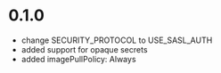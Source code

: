 # 0.1.0
* change SECURITY_PROTOCOL to USE_SASL_AUTH
* added support for opaque secrets
* added imagePullPolicy: Always